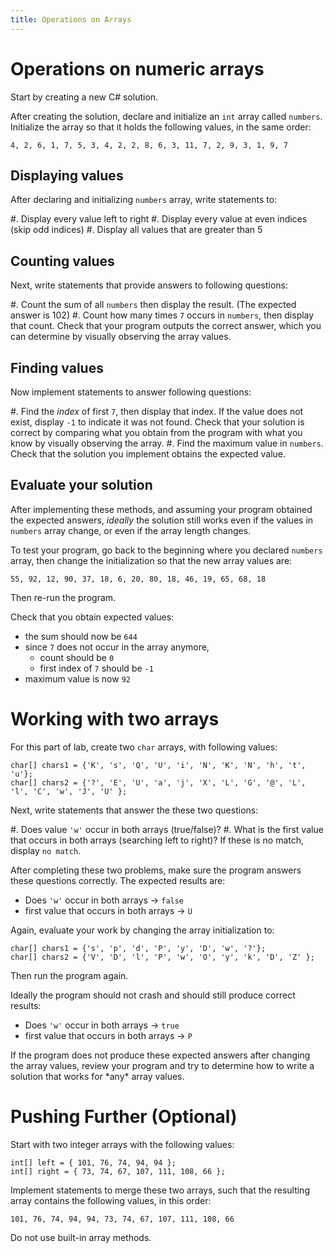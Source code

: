 ```yaml
---
title: Operations on Arrays
---
```


# Operations on numeric arrays

Start by creating a new C\# solution. 

After creating the solution, declare and initialize an `int` array called `numbers`. Initialize the array so that it holds the following values, in the same order:

```
4, 2, 6, 1, 7, 5, 3, 4, 2, 2, 8, 6, 3, 11, 7, 2, 9, 3, 1, 9, 7
```

## Displaying values

After declaring and initializing `numbers` array, write statements to:

#. Display every value left to right
#. Display every value at even indices (skip odd indices)
#. Display all values that are greater than 5    

## Counting values

Next, write statements that provide answers to following questions:

#. Count the sum of all `numbers` then display the result. (The expected answer is 102)
#. Count how many times `7` occurs in `numbers`, then display that count. Check that your program outputs the correct answer, which you can determine by visually observing the array values.

## Finding values

Now implement statements to answer following questions:

#. Find the _index_ of first `7`, then display that index. If the value does not exist, display `-1` to indicate it was not found. Check that your solution is correct by comparing what you obtain from the program with what you know by visually observing the array.
#. Find the maximum value in `numbers`. Check that the solution you implement obtains the expected value.

## Evaluate your solution

After implementing these methods, and assuming your program obtained the expected answers, _ideally_ the solution still works even if the values in `numbers` array change, or even if the array length changes.

To test your program, go back to the beginning where you declared `numbers` array, then change the initialization so that the new array values are:

```
55, 92, 12, 90, 37, 18, 6, 20, 80, 18, 46, 19, 65, 68, 18
``` 

Then re-run the program.

Check that you obtain expected values:

- the sum should now be `644`
- since `7` does not occur in the array anymore, 
    - count should be `0` 
    - first index of `7` should be `-1`
- maximum value is now `92`


# Working with two arrays

For this part of lab, create two `char` arrays, with following values:

```
char[] chars1 = {'K', 's', 'Q', 'U', 'i', 'N', 'K', 'N', 'h', 't', 'u'};
char[] chars2 = {'?', 'E', 'U', 'a', 'j', 'X', 'L', 'G', '@', 'L', 'l', 'C', 'w', 'J', 'U' };
```

Next, write statements that answer the these two questions:

#. Does value `'w'` occur in both arrays (true/false)?
#. What is the first value that occurs in both arrays (searching left to right)? If these is no match, display `no match`.

After completing these two problems, make sure the program answers these questions correctly. The expected results are:

- Does `'w'` occur in both arrays -> `false`
- first value that occurs in both arrays -> `U` 
 
Again, evaluate your work by changing the array initialization to:

```
char[] chars1 = {'s', 'p', 'd', 'P', 'y', 'D', 'w', '?'};
char[] chars2 = {'V', 'D', 'l', 'P', 'w', 'O', 'y', 'k', 'D', 'Z' };
```

Then run the program again. 

Ideally the program should not crash and should still produce correct results:

- Does `'w'` occur in both arrays -> `true`
- first value that occurs in both arrays -> `P`

If the program does not produce these expected answers after changing the array values, 
review your program and try to determine how to write a solution that works for \*any\* array values.

# Pushing Further (Optional)

Start with two integer arrays with the following values:

```
int[] left = { 101, 76, 74, 94, 94 };
int[] right = { 73, 74, 67, 107, 111, 108, 66 };
```

Implement statements to merge these two arrays, such that the resulting array contains the following values, in this order:

```
101, 76, 74, 94, 94, 73, 74, 67, 107, 111, 108, 66
```

Do not use built-in array methods.